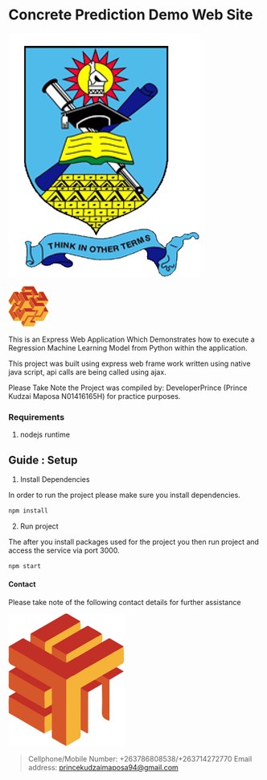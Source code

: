 # Concrete Prediction Demo Web Site

![nust_logo](logo_nust_png.png)

![developer_image](developer_shape.png)

This is an Express Web Application Which Demonstrates how to execute a Regression Machine Learning Model from Python within the application.

This project was built using express web frame work written using native java script, api calls are being called using ajax.

Please Take Note the Project was compiled by: DeveloperPrince (Prince Kudzai Maposa N01416165H) for practice purposes.

### Requirements

1. nodejs runtime

## Guide : Setup

1. Install Dependencies

In order to run the project please make sure you install dependencies.

```bash
npm install
```
2. Run project

The after you install packages used for the project you then run project and access the service via port 3000.

```bash
npm start
```

#### Contact

Please take note of the following contact details for further assistance

![developer_close_shape](developer_shape3.png)

>Cellphone/Mobile Number: +263786808538/+263714272770
>Email address: princekudzaimaposa94@gmail.com
